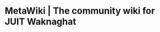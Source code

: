 <!-- TITLE: MetaWiki | MetaJUIT -->
<!-- SUBTITLE: metawiki | The community wiki of JUIT Waknaghat -->

# MetaWiki | The community wiki for JUIT Waknaghat 
